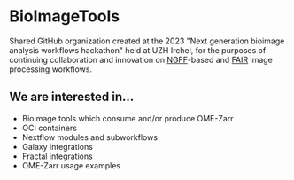 # BioImageTools

Shared GitHub organization created at the 2023 "Next generation bioimage analysis workflows hackathon" held at UZH Irchel, 
for the purposes of continuing collaboration and innovation on [NGFF](https://www.nature.com/articles/s41592-021-01326-w)-based and [FAIR](https://www.go-fair.org/fair-principles/) image processing workflows. 

## We are interested in...
* Bioimage tools which consume and/or produce OME-Zarr
* OCI containers 
* Nextflow modules and subworkflows
* Galaxy integrations
* Fractal integrations
* OME-Zarr usage examples

